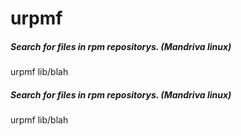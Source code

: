# urpmf

##### Search for files in rpm repositorys. (Mandriva linux)

   urpmf  lib/blah

##### Search for files in rpm repositorys. (Mandriva linux)

   urpmf  lib/blah
